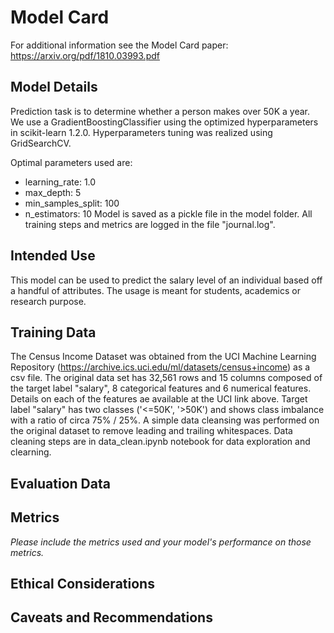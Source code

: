 # Model Card

For additional information see the Model Card paper: https://arxiv.org/pdf/1810.03993.pdf

## Model Details
Prediction task is to determine whether a person makes over 50K a year.
We use a GradientBoostingClassifier using the optimized hyperparameters in scikit-learn 1.2.0.
Hyperparameters tuning was realized using GridSearchCV.

Optimal parameters used are:
- learning_rate: 1.0
- max_depth: 5
- min_samples_split: 100
- n_estimators: 10
Model is saved as a pickle file in the model folder. All training steps and metrics are logged in the file "journal.log".

## Intended Use
This model can be used to predict the salary level of an individual based off a handful of attributes. The usage is meant for students, academics or research purpose.

## Training Data
The Census Income Dataset was obtained from the UCI Machine Learning Repository (https://archive.ics.uci.edu/ml/datasets/census+income) as a csv file.
The original data set has 32,561 rows and 15 columns composed of the target label "salary", 8 categorical features and 6 numerical features.
Details on each of the features ae available at the UCI link above.
Target label "salary" has two classes ('<=50K', '>50K') and shows class imbalance with a ratio of circa 75% / 25%.
A simple data cleansing was performed on the original dataset to remove leading and trailing whitespaces. Data cleaning steps are in data_clean.ipynb notebook for data exploration and clearning. 


## Evaluation Data

## Metrics
_Please include the metrics used and your model's performance on those metrics._

## Ethical Considerations

## Caveats and Recommendations
